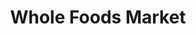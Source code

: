 ---
title: "Whole Foods Market"
url: /miami/whole-foods-market-southwest-104th-street/
shop: supermarket
---